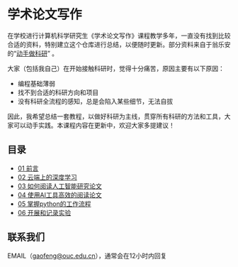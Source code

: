 #  学术论文写作

在学校进行计算机科学研究生《学术论文写作》课程教学多年，一直没有找到比较合适的资料，特别建立这个仓库进行总结，以便随时更新。部分资料来自于翁乐安的“[动手做科研](https://github.com/WengLean/hands-on-research-tutorial/)” 。

大家（包括我自己）在开始接触科研时，觉得十分痛苦，原因主要有以下原因：

- 编程基础薄弱
- 找不到合适的科研方向和项目
- 没有科研全流程的感知，总是会陷入某些细节，无法自拔

因此，我希望总结一套教程，以做好科研为主线，贯穿所有科研的方法和工具，大家可以动手实践。本课程内容在更新中，欢迎大家多提建议！



## 目录

- [01 前言](./writing/01-Intro)
- [02 云端上的深度学习](./writing/02-cloud-dl)
- [03 如何阅读人工智能研究论文](./writing/03-howtoread)
- [04 使用AI工具高效的阅读论文](./writing/04-aireading)
- [05 掌握python的工作流程](./writing/05-python)
- [06 开展和记录实验](./wrting/06-experiment)


## 联系我们

EMAIL（gaofeng@ouc.edu.cn），通常会在12小时内回复
